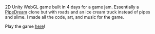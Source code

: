 2D Unity WebGL game built in 4 days for a game jam. Essentially a [PipeDream](https://en.wikipedia.org/wiki/Pipe_Mania) clone but with roads and an ice cream truck instead of pipes and slime. I made all the code, art, and music for the game.

Play the game [here](https://tashawych.itch.io/icecream-pipedream)!
